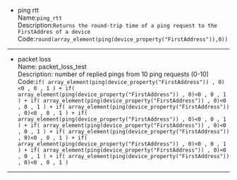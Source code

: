 
- ping rtt\
Name:```ping_rtt```\
Description:```Returns the round-trip time of a ping request to the FirstAddres of a device```\
Code:```round(array_element(ping(device_property("FirstAddress")),0))```
<hr>


- packet loss\
Name: packet_loss_test\
Description: number of replied pings from 10 ping requests (0-10)\
Code:```if( array_element(ping(device_property("FirstAddress")) , 0)<0 , 0 , 1 ) +
if( array_element(ping(device_property("FirstAddress")) , 0)<0 , 0 , 1 ) +
if( array_element(ping(device_property("FirstAddress")) , 0)<0 , 0 , 1 ) +
if( array_element(ping(device_property("FirstAddress")) , 0)<0 , 0 , 1 ) +
if( array_element(ping(device_property("FirstAddress")) , 0)<0 , 0 , 1 ) +
if( array_element(ping(device_property("FirstAddress")) , 0)<0 , 0 , 1 ) +
if( array_element(ping(device_property("FirstAddress")) , 0)<0 , 0 , 1 ) +
if( array_element(ping(device_property("FirstAddress")) , 0)<0 , 0 , 1 ) +
if( array_element(ping(device_property("FirstAddress")) , 0)<0 , 0 , 1 ) +
if( array_element(ping(device_property("FirstAddress")) , 0)<0 , 0 , 1 )``` 
<hr>
